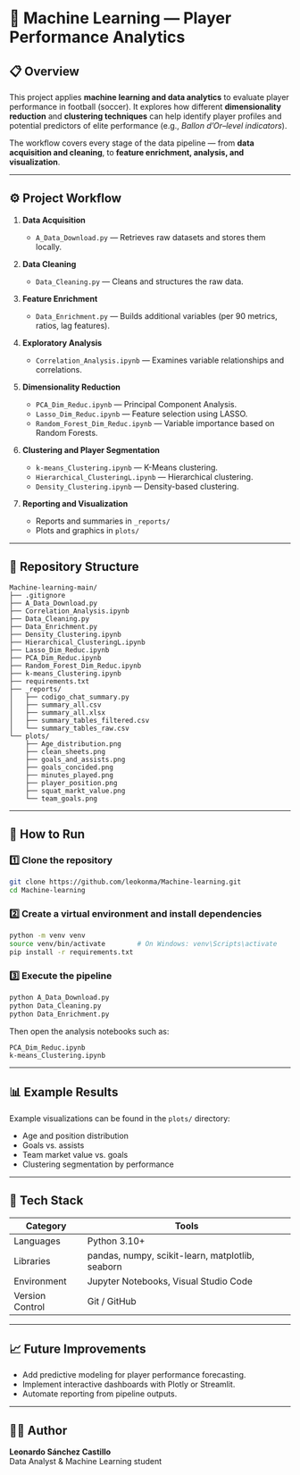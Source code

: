 # 🧠 Machine Learning — Player Performance Analytics

## 📋 Overview
This project applies **machine learning and data analytics** to evaluate player performance in football (soccer).
It explores how different **dimensionality reduction** and **clustering techniques** can help identify player profiles and potential predictors of elite performance (e.g., *Ballon d’Or–level indicators*).

The workflow covers every stage of the data pipeline — from **data acquisition and cleaning**, to **feature enrichment, analysis, and visualization**.

---

## ⚙️ Project Workflow

1. **Data Acquisition**
   - `A_Data_Download.py` — Retrieves raw datasets and stores them locally.

2. **Data Cleaning**
   - `Data_Cleaning.py` — Cleans and structures the raw data.

3. **Feature Enrichment**
   - `Data_Enrichment.py` — Builds additional variables (per 90 metrics, ratios, lag features).

4. **Exploratory Analysis**
   - `Correlation_Analysis.ipynb` — Examines variable relationships and correlations.

5. **Dimensionality Reduction**
   - `PCA_Dim_Reduc.ipynb` — Principal Component Analysis.
   - `Lasso_Dim_Reduc.ipynb` — Feature selection using LASSO.
   - `Random_Forest_Dim_Reduc.ipynb` — Variable importance based on Random Forests.

6. **Clustering and Player Segmentation**
   - `k-means_Clustering.ipynb` — K-Means clustering.
   - `Hierarchical_ClusteringL.ipynb` — Hierarchical clustering.
   - `Density_Clustering.ipynb` — Density-based clustering.

7. **Reporting and Visualization**
   - Reports and summaries in `_reports/`
   - Plots and graphics in `plots/`

---

## 📂 Repository Structure

```
Machine-learning-main/
├── .gitignore
├── A_Data_Download.py
├── Correlation_Analysis.ipynb
├── Data_Cleaning.py
├── Data_Enrichment.py
├── Density_Clustering.ipynb
├── Hierarchical_ClusteringL.ipynb
├── Lasso_Dim_Reduc.ipynb
├── PCA_Dim_Reduc.ipynb
├── Random_Forest_Dim_Reduc.ipynb
├── k-means_Clustering.ipynb
├── requirements.txt
├── _reports/
│   ├── codigo_chat_summary.py
│   ├── summary_all.csv
│   ├── summary_all.xlsx
│   ├── summary_tables_filtered.csv
│   └── summary_tables_raw.csv
└── plots/
    ├── Age_distribution.png
    ├── clean_sheets.png
    ├── goals_and_assists.png
    ├── goals_concided.png
    ├── minutes_played.png
    ├── player_position.png
    ├── squat_markt_value.png
    └── team_goals.png
```

---

## 🚀 How to Run

### 1️⃣ Clone the repository
```bash
git clone https://github.com/leokonma/Machine-learning.git
cd Machine-learning
```

### 2️⃣ Create a virtual environment and install dependencies
```bash
python -m venv venv
source venv/bin/activate        # On Windows: venv\Scripts\activate
pip install -r requirements.txt
```

### 3️⃣ Execute the pipeline
```bash
python A_Data_Download.py
python Data_Cleaning.py
python Data_Enrichment.py
```

Then open the analysis notebooks such as:
```
PCA_Dim_Reduc.ipynb
k-means_Clustering.ipynb
```

---

## 📊 Example Results

Example visualizations can be found in the `plots/` directory:
- Age and position distribution  
- Goals vs. assists  
- Team market value vs. goals  
- Clustering segmentation by performance  

---

## 🧩 Tech Stack

| Category | Tools |
|-----------|-------|
| Languages | Python 3.10+ |
| Libraries | pandas, numpy, scikit-learn, matplotlib, seaborn |
| Environment | Jupyter Notebooks, Visual Studio Code |
| Version Control | Git / GitHub |

---

## 📈 Future Improvements
- Add predictive modeling for player performance forecasting.  
- Implement interactive dashboards with Plotly or Streamlit.  
- Automate reporting from pipeline outputs.

---

## 🧑‍💻 Author
**Leonardo Sánchez Castillo**  
Data Analyst & Machine Learning student  

